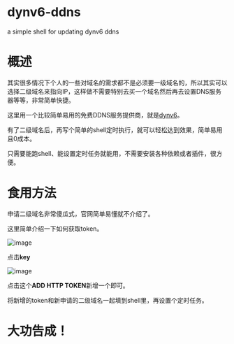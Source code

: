 # dynv6-ddns
a simple shell for updating dynv6 ddns

# 概述
其实很多情况下个人的一些对域名的需求都不是必须要一级域名的，所以其实可以选择二级域名来指向IP，这样做不需要特别去买一个域名然后再去设置DNS服务器等等，非常简单快捷。 

这里用一个比较简单易用的免费DDNS服务提供商，就是[dynv6](https://dynv6.com/)。

有了二级域名后，再写个简单的shell定时执行，就可以轻松达到效果，简单易用且0成本。

只需要能跑shell、能设置定时任务就能用，不需要安装各种依赖或者插件，很方便。

# 食用方法
申请二级域名非常傻瓜式，官网简单易懂就不介绍了。

这里简单介绍一下如何获取token。

![image](https://user-images.githubusercontent.com/31506259/178663625-e226aa5c-0c3e-488c-9de4-94ee15330dee.png)

点击**key**

![image](https://user-images.githubusercontent.com/31506259/178663854-5f1777bd-7af2-4261-9861-20643c05b5d7.png)

点击这个**ADD HTTP TOKEN**新增一个即可。

将新增的token和新申请的二级域名一起填到shell里，再设置个定时任务。

# 大功告成！

